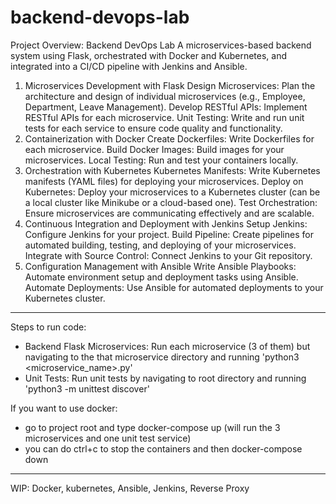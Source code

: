 # backend-devops-lab

Project Overview: Backend DevOps Lab
A microservices-based backend system using Flask, orchestrated with Docker and Kubernetes, and integrated into a CI/CD pipeline with Jenkins and Ansible.

1. Microservices Development with Flask
Design Microservices: Plan the architecture and design of individual microservices (e.g., Employee, Department, Leave Management).
Develop RESTful APIs: Implement RESTful APIs for each microservice.
Unit Testing: Write and run unit tests for each service to ensure code quality and functionality.
2. Containerization with Docker
Create Dockerfiles: Write Dockerfiles for each microservice.
Build Docker Images: Build images for your microservices.
Local Testing: Run and test your containers locally.
3. Orchestration with Kubernetes
Kubernetes Manifests: Write Kubernetes manifests (YAML files) for deploying your microservices.
Deploy on Kubernetes: Deploy your microservices to a Kubernetes cluster (can be a local cluster like Minikube or a cloud-based one).
Test Orchestration: Ensure microservices are communicating effectively and are scalable.
4. Continuous Integration and Deployment with Jenkins
Setup Jenkins: Configure Jenkins for your project.
Build Pipeline: Create pipelines for automated building, testing, and deploying of your microservices.
Integrate with Source Control: Connect Jenkins to your Git repository.
5. Configuration Management with Ansible
Write Ansible Playbooks: Automate environment setup and deployment tasks using Ansible.
Automate Deployments: Use Ansible for automated deployments to your Kubernetes cluster.

---

Steps to run code:

- Backend Flask Microservices: Run each microservice (3 of them) but navigating to the that microservice directory and running 'python3 <microservice_name>.py'
- Unit Tests: Run unit tests by navigating to root directory and running 'python3 -m unittest discover'

If you want to use docker:
- go to project root and type docker-compose up (will run the 3 microservices and one unit test service)
- you can do ctrl+c to stop the containers and then docker-compose down

---

WIP: 
Docker, kubernetes, Ansible, Jenkins, Reverse Proxy